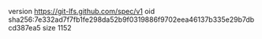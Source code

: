 version https://git-lfs.github.com/spec/v1
oid sha256:7e332ad7f7fb1fe298da52b9f0319886f9702eea46137b335e29b7dbcd387ea5
size 1152
